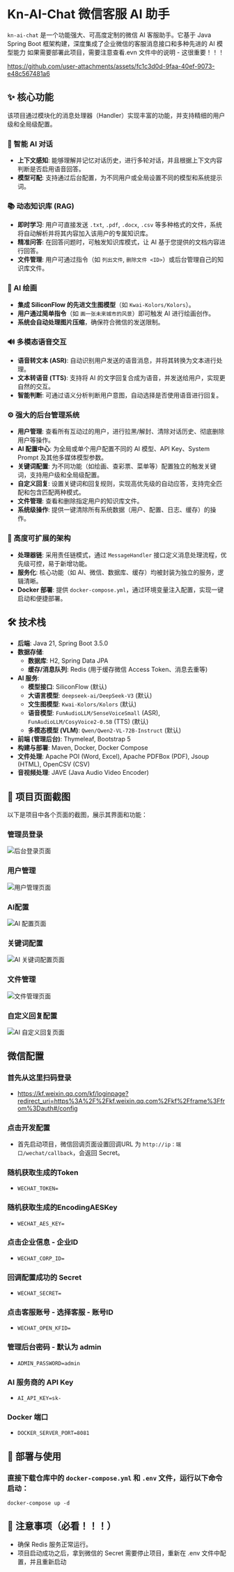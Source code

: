 # Kn-AI-Chat 微信客服 AI 助手

`kn-ai-chat` 是一个功能强大、可高度定制的微信 AI 客服助手。它基于 Java Spring Boot 框架构建，深度集成了企业微信的客服消息接口和多种先进的 AI 模型能力
如果需要部署此项目，需要注意查看.evn 文件中的说明 - 这很重要！！！

https://github.com/user-attachments/assets/fc1c3d0d-9faa-40ef-9073-e48c567481a6

## ✨ 核心功能
该项目通过模块化的消息处理器（Handler）实现丰富的功能，并支持精细的用户级和全局级配置。

### 🧠 智能 AI 对话
- **上下文感知**: 能够理解并记忆对话历史，进行多轮对话，并且根据上下文内容判断是否启用语音回答。
- **模型可配**: 支持通过后台配置，为不同用户或全局设置不同的模型和系统提示词。

### 📚 动态知识库 (RAG)
- **即时学习**: 用户可直接发送 `.txt`, `.pdf`, `.docx`, `.csv` 等多种格式的文件，系统将自动解析并将其内容加入该用户的专属知识库。
- **精准问答**: 在回答问题时，可触发知识库模式，让 AI 基于您提供的文档内容进行回答。
- **文件管理**: 用户可通过指令（如 `列出文件`, `删除文件 <ID>`）或后台管理自己的知识库文件。

### 🎨 AI 绘画
- **集成 SiliconFlow 的先进文生图模型**（如 `Kwai-Kolors/Kolors`）。
- **用户通过简单指令**（如 `画一张未来城市的风景`）即可触发 AI 进行绘画创作。
- **系统会自动处理图片压缩**，确保符合微信的发送限制。

### 🔊 多模态语音交互
- **语音转文本 (ASR)**: 自动识别用户发送的语音消息，并将其转换为文本进行处理。
- **文本转语音 (TTS)**: 支持将 AI 的文字回复合成为语音，并发送给用户，实现更自然的交互。
- **智能判断**: 可通过语义分析判断用户意图，自动选择是否使用语音进行回复。

### ⚙️ 强大的后台管理系统
- **用户管理**: 查看所有互动过的用户，进行拉黑/解封、清除对话历史、彻底删除用户等操作。
- **AI 配置中心**: 为全局或单个用户配置不同的 AI 模型、API Key、System Prompt 及其他多媒体模型参数。
- **关键词配置**: 为不同功能（如绘画、查彩票、菜单等）配置独立的触发关键词，支持用户级和全局级配置。
- **自定义回复**: 设置关键词和回复规则，实现高优先级的自动应答，支持完全匹配和包含匹配两种模式。
- **文件管理**: 查看和删除指定用户的知识库文件。
- **系统级操作**: 提供一键清除所有系统数据（用户、配置、日志、缓存）的操作。

### 🔧 高度可扩展的架构
- **处理器链**: 采用责任链模式，通过 `MessageHandler` 接口定义消息处理流程，优先级可控，易于新增功能。
- **服务化**: 核心功能（如 AI、微信、数据库、缓存）均被封装为独立的服务，逻辑清晰。
- **Docker 部署**: 提供 `docker-compose.yml`，通过环境变量注入配置，实现一键启动和便捷部署。

## 🛠️ 技术栈
- **后端**: Java 21, Spring Boot 3.5.0
- **数据存储**:
  - **数据库**: H2, Spring Data JPA
  - **缓存/消息队列**: Redis (用于缓存微信 Access Token、消息去重等)
- **AI 服务**:
  - **模型接口**: SiliconFlow (默认)
  - **大语言模型**: `deepseek-ai/DeepSeek-V3` (默认)
  - **文生图模型**: `Kwai-Kolors/Kolors` (默认)
  - **语音模型**: `FunAudioLLM/SenseVoiceSmall` (ASR), `FunAudioLLM/CosyVoice2-0.5B` (TTS) (默认)
  - **多模态模型 (VLM)**: `Qwen/Qwen2-VL-72B-Instruct` (默认)
- **前端 (管理后台)**: Thymeleaf, Bootstrap 5
- **构建与部署**: Maven, Docker, Docker Compose
- **文件处理**: Apache POI (Word, Excel), Apache PDFBox (PDF), Jsoup (HTML), OpenCSV (CSV)
- **音视频处理**: JAVE (Java Audio Video Encoder)

## 📸 项目页面截图
以下是项目中各个页面的截图，展示其界面和功能：
### 管理员登录
![后台登录页面](files/login.png)
### 用户管理
![用户管理页面](files/user.png)
### AI配置
![AI 配置页面](files/config.png)
### 关键词配置
![AI 关键词配置页面](files/keywords.png)
### 文件管理
![文件管理页面](files/files.png)
### 自定义回复配置
![AI 自定义回复页面](files/reply.png)

## 微信配置
### 首先从这里扫码登录
- https://kf.weixin.qq.com/kf/loginpage?redirect_uri=https%3A%2F%2Fkf.weixin.qq.com%2Fkf%2Fframe%3Ffrom%3Dauth#/config

### 点击开发配置
- 首先启动项目，微信回调页面设置回调URL 为 `http://ip：端口/wechat/callback`，会返回 Secret。

### 随机获取生成的Token
- `WECHAT_TOKEN=`

### 随机获取生成的EncodingAESKey
- `WECHAT_AES_KEY=`

### 点击企业信息 - 企业ID
- `WECHAT_CORP_ID=`

### 回调配置成功的 Secret
- `WECHAT_SECRET=`

### 点击客服账号 - 选择客服 - 账号ID
- `WECHAT_OPEN_KFID=`

### 管理后台密码 - 默认为 admin
- `ADMIN_PASSWORD=admin`

### AI 服务商的 API Key
- `AI_API_KEY=sk-`

### Docker 端口
- `DOCKER_SERVER_PORT=8081`

## 🚀 部署与使用
### 直接下载仓库中的 `docker-compose.yml` 和 `.env` 文件，运行以下命令启动：
```
docker-compose up -d
```

## 📝 注意事项（必看！！！）
- 确保 Redis 服务正常运行。
- 项目启动成功之后，拿到微信的 Secret 需要停止项目，重新在 .env 文件中配置，并且重新启动